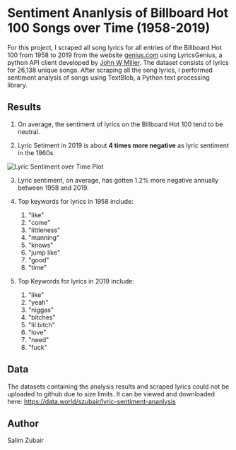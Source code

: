 # Sentiment Ananlysis of Billboard Hot 100 Songs over Time (1958-2019)

For this project, I scraped all song lyrics for all entries of the Billboard Hot 100 from 1958 to 2019 from the website [genius.com](https://genius.com/) using LyricsGenius, a python API client developed by [John W Miller](https://github.com/johnwmillr/LyricsGenius). The dataset consists of lyrics for 26,138 unique songs. After scraping all the song lyrics, I performed sentiment analysis of songs using TextBlob, a Python text processing library. 

## Results

1. On average, the sentiment of lyrics on the Billboard Hot 100 tend to be neutral.

2. Lyric Setiment in 2019 is about **4 times more negative** as lyric sentiment in the 1960s.

![Lyric Sentiment over Time Plot](https://github.com/salimzubair/lyric-sentiment/blob/master/plot.png)

3. Lyric sentiment, on average, has gotten 1.2% more negative annually between 1958 and 2019.

4. Top keywords for lyrics in 1958 include:
    1. "like"
    2. "come"
    3. "littleness"
    4. "manning"
    5. "knows"
    6. "jump like"
    7. "good"
    8. "time"
    
5. Top Keywords for lyrics in 2019 include:
    1. "like"
    2. "yeah"
    3. "niggas"
    4. "bitches"
    5. "lil bitch"
    6. "love"
    7. "need"
    8. "fuck"

## Data

The datasets containing the analysis results and scraped lyrics could not be uploaded to github due to size limits. It can be viewed and downloaded here: https://data.world/szubair/lyric-sentiment-ananlysis

## Author

Salim Zubair




